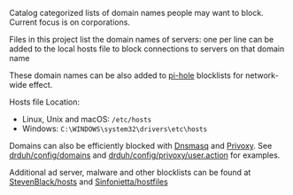 Catalog categorized lists of domain names people may want to block. Current focus is on corporations.

Files in this project list the domain names of servers: one per line can be added to the local hosts file to block connections to servers on that domain name

These domain names can be also added to [pi-hole](https://github.com/pi-hole/pi-hole) blocklists for network-wide effect.

Hosts file Location:

- Linux, Unix and macOS: `/etc/hosts`
- Windows: `C:\WINDOWS\system32\drivers\etc\hosts`

Domains can also be efficiently blocked with [Dnsmasq](https://thekelleys.org.uk/dnsmasq/doc.html) and [Privoxy](https://www.privoxy.org/). See [drduh/config/domains](https://github.com/drduh/config/tree/master/domains) and [drduh/config/privoxy/user.action](https://github.com/drduh/config/blob/master/privoxy/user.action) for examples.

Additional ad server, malware and other blocklists can be found at [StevenBlack/hosts](https://github.com/StevenBlack/hosts) and [Sinfonietta/hostfiles](https://github.com/Sinfonietta/hostfiles)
